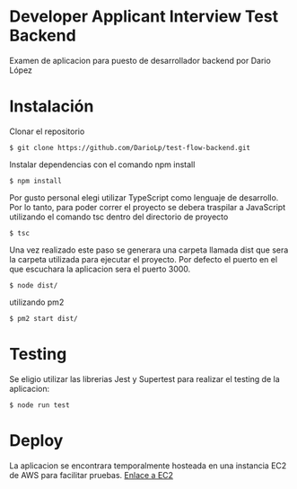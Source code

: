 # Developer Applicant Interview Test Backend
Examen de aplicacion para puesto de desarrollador backend por Dario López

# Instalación
Clonar el repositorio

	$ git clone https://github.com/DarioLp/test-flow-backend.git
Instalar dependencias con el comando npm install

	$ npm install

Por gusto personal elegi utilizar TypeScript como lenguaje de desarrollo. Por lo tanto, para poder correr el proyecto se debera traspilar a JavaScript utilizando el comando tsc dentro del directorio de proyecto

	$ tsc

Una vez realizado este paso se generara una carpeta llamada dist que sera la carpeta utilizada para ejecutar el proyecto. Por defecto el puerto en el que escuchara la aplicacion sera el puerto 3000.

	$ node dist/

utilizando pm2

	$ pm2 start dist/


# Testing
Se eligio utilizar las librerias Jest y Supertest para realizar el testing de la aplicacion:

	$ node run test

# Deploy
La aplicacion se encontrara temporalmente hosteada en una instancia EC2 de AWS para facilitar pruebas.
[Enlace a EC2](http://ec2-18-231-119-79.sa-east-1.compute.amazonaws.com/v1/location)


